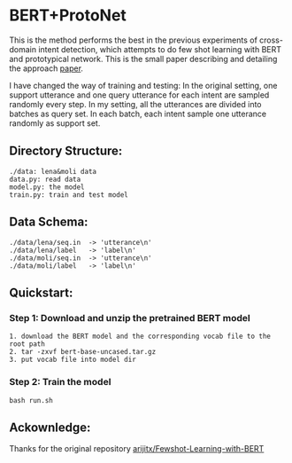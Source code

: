 # BERT+ProtoNet
This is the method performs the best in the previous experiments of cross-domain intent detection, which attempts to do few shot learning with BERT and prototypical network. This is the small paper describing and detailing the approach [paper](https://github.com/arijitx/Fewshot-Learning-with-BERT/raw/master/FEW_SHOT_INTENT_CLASSIFICATION_BERT.pdf). 

I have changed the way of training and testing:
In the original setting, one support utterance and one query utterance for each intent are sampled randomly every step. 
In my setting, all the utterances are divided into batches as query set. In each batch, each intent sample one utterance randomly as support set.

## Directory Structure:

    ./data: lena&moli data
    data.py: read data
    model.py: the model
    train.py: train and test model

## Data Schema:

    ./data/lena/seq.in  -> 'utterance\n'
    ./data/lena/label   -> 'label\n'
    ./data/moli/seq.in  -> 'utterance\n'
    ./data/moli/label   -> 'label\n'

## Quickstart:
### Step 1: Download and unzip the pretrained BERT model
   
    1. download the BERT model and the corresponding vocab file to the root path
    2. tar -zxvf bert-base-uncased.tar.gz
    3. put vocab file into model dir
    
### Step 2: Train the model
 
    bash run.sh
       
## Ackownledge: 
Thanks for the original repository [arijitx/Fewshot-Learning-with-BERT](https://github.com/arijitx/Fewshot-Learning-with-BERT)
